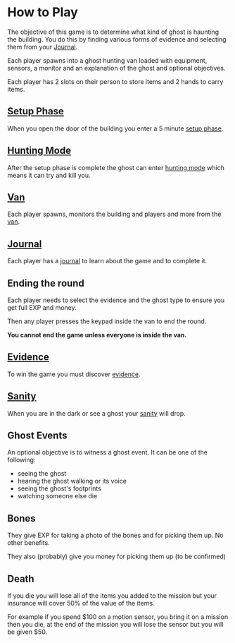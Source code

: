 # How to Play

The objective of this game is to determine what kind of ghost is haunting the building. You do this by finding various forms of evidence and selecting them from your [Journal](#journal).

Each player spawns into a ghost hunting van loaded with equipment, sensors, a monitor and an explanation of the ghost and optional objectives.

Each player has 2 slots on their person to store items and 2 hands to carry items.

## [Setup Phase](./setup-phase)

When you open the door of the building you enter a 5 minute [setup phase](./setup-phase).

## [Hunting Mode](./hunting-mode)

After the setup phase is complete the ghost can enter [hunting mode](./hunting-mode) which means it can try and kill you.

## [Van](./van)

Each player spawns, monitors the building and players and more from the [van](./van).

## [Journal](./journal)

Each player has a [journal](./journal) to learn about the game and to complete it.

## Ending the round

Each player needs to select the evidence and the ghost type to ensure you get full EXP and money.

Then any player presses the keypad inside the van to end the round.

**You cannot end the game unless everyone is inside the van.**

## [Evidence](/evidence)

To win the game you must discover [evidence](/evidence).

## [Sanity](./sanity)

When you are in the dark or see a ghost your [sanity](./sanity) will drop.

## Ghost Events

An optional objective is to witness a ghost event. It can be one of the following:

- seeing the ghost
- hearing the ghost walking or its voice
- seeing the ghost's footprints
- watching someone else die

## Bones

They give EXP for taking a photo of the bones and for picking them up. No other benefits.

They also (probably) give you money for picking them up (to be confirmed)

## Death

If you die you will lose all of the items you added to the mission but your insurance will cover 50% of the value of the items.

For example if you spend $100 on a motion sensor, you bring it on a mission then you die, at the end of the mission you will lose the sensor but you will be given $50.
